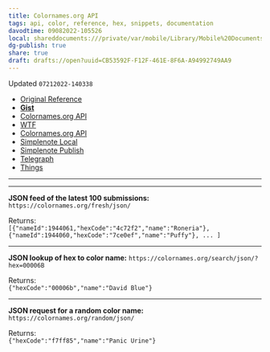 ```yaml
---
title: Colornames.org API
tags: api, color, reference, hex, snippets, documentation
davodtime: 09082022-105526
local: shareddocuments:///private/var/mobile/Library/Mobile%20Documents/iCloud~md~obsidian/Documents/OBSHIDDIAN/drafts/CB53592F-F12F-461E-8F6A-A94992749AA9.md
dg-publish: true
share: true
draft: drafts://open?uuid=CB53592F-F12F-461E-8F6A-A94992749AA9
---
```

Updated `07212022-140338`

- [Original Reference](https://colornames.org/download/)
- [**Gist**](https://gist.github.com/3e3fc2e93334e532cc7cadc3ae29ffb3)
- [Colornames.org API](drafts://open?uuid=CB53592F-F12F-461E-8F6A-A94992749AA9)
- [WTF](https://davidblue.wtf/drafts/CB53592F-F12F-461E-8F6A-A94992749AA9.html)
- [Colornames.org API](https://chaff.writeas.com/colornames-org-api)
- [Simplenote Local](simplenote://note/355959168e2044ab8b0daac25e2e7dad)
- [Simplenote Publish](http://simp.ly/publish/KwnCRC)
- [Telegraph](https://telegra.ph/Colornamesorg-API-07-21)
- [Things](things:///show?id=5RuUwi1hpaLaoNzswXWPL4)

---
<script src="https://gist.github.com/3e3fc2e93334e532cc7cadc3ae29ffb3.js"></script>
---

**JSON feed of the latest 100 submissions:**  
`https://colornames.org/fresh/json/`

Returns:  
`[{"nameId":1944061,"hexCode":"4c72f2","name":"Roneria"},{"nameId":1944060,"hexCode":"7ce0ef","name":"Puffy"}, ... ]`

---

**JSON lookup of hex to color name:**
`https://colornames.org/search/json/?hex=00006B`

Returns:  
`{"hexCode":"00006b","name":"David Blue"}`

---

**JSON request for a random color name:**
`https://colornames.org/random/json/`

Returns:  
`{"hexCode":"f7ff85","name":"Panic Urine"}`
